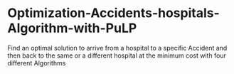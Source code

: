 # Optimization-Accidents-hospitals-Algorithm-with-PuLP
Find an optimal solution to arrive from a hospital to a specific Accident and then back to the same or a different hospital at the minimum cost with four different Algorithms

